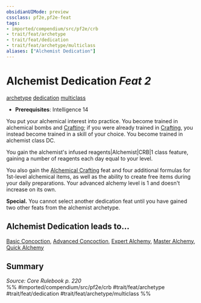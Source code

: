 ```yaml
---
obsidianUIMode: preview
cssclass: pf2e,pf2e-feat
tags:
- imported/compendium/src/pf2e/crb
- trait/feat/archetype
- trait/feat/dedication
- trait/feat/archetype/multiclass
aliases: ["Alchemist Dedication"]
---
```

# Alchemist Dedication  *Feat 2*  
[archetype](archetype.md)  [dedication](dedication.md)  [multiclass](multiclass.md)  

- **Prerequisites**: Intelligence 14

You put your alchemical interest into practice. You become trained in alchemical bombs and [Crafting](../skills.md#Crafting); if you were already trained in [Crafting](../skills.md#Crafting), you instead become trained in a skill of your choice. You become trained in alchemist class DC.

You gain the alchemist's infused reagents|Alchemist|CRB|1 class feature, gaining a number of reagents each day equal to your level.

You also gain the [Alchemical Crafting](alchemical-crafting.md) feat and four additional formulas for 1st-level alchemical items, as well as the ability to create free items during your daily preparations. Your advanced alchemy level is 1 and doesn't increase on its own.

**Special.** You cannot select another dedication feat until you have gained two other feats from the alchemist archetype.

## Alchemist Dedication leads to...

[Basic Concoction](basic-concoction.md), [Advanced Concoction](advanced-concoction.md), [Expert Alchemy](expert-alchemy.md), [Master Alchemy](master-alchemy.md), [Quick Alchemy](compendium/feats/quick-alchemy.md)

## Summary

*Source: Core Rulebook p. 220*  
%% #imported/compendium/src/pf2e/crb #trait/feat/archetype #trait/feat/dedication #trait/feat/archetype/multiclass %%